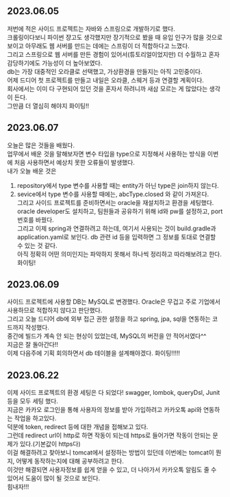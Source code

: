 ## 2023.06.05
저번에 적은 사이드 프로젝트는 자바와 스프링으로 개발하기로 했다.  
크롤링이다보니 파이썬 쟝고도 생각했지만 장기적으로 봤을 때 유입 인구가 많을 것으로 보이고 아무래도 웹 서버를 만드는 데에는 스프링이 더 적합하다고 느꼈다.  
그리고 스프링으로 웹 서버를 만든 경험이 있어서(튜토리얼이었지만) 더 수월하고 혼자 감당하기에도 가능성이 더 높아보였다.  
db는 가장 대중적인 오라클로 선택했고, 가상환경을 만들지는 아직 고민중이다.  
어제 드디어 첫 프로젝트를 만들고 내일은 오라클, 스웨거 등과 연결할 계획이다.  
회사에서는 이미 다 구현되어 있던 것을 혼자서 하려니까 새삼 모르는 게 많았다는 생각이 든다.  
그만큼 더 열심히 해야지 화이팅!!

## 2023.06.07
오늘은 많은 것들을 배웠다.  
업무에서 배운 것을 말해보자면 변수 타입을 type으로 지정해서 사용하는 방식을 이번에 처음 사용하면서 예상치 못한 오류들이 발생했다.  
내가 오늘 배운 것은  
1. repository에서 type 변수를 사용할 때는 entity가 아닌 type은 join하지 않는다.  
2. sevice에서 type 변수를 사용할 때에는, abcType.closed 와 같이 가져온다.  
그리고 사이드 프로젝트를 준비하면서는 oracle을 재설치하고 환경을 세팅했다.  
oracle developer도 설치하고, 팀원들과 공유하기 위해 id와 pw를 설정하고, port 번호를 바꿨다.  
그리고 이제 spring과 연결하려고 하는데, 여기서 사용되는 것이 build.gradle과 application.yaml로 보인다. db 관련 id 등을 입력하면 그 정보를 토대로 연결할 수 있는 것 같다.  
아직 정확히 어떤 의미인지는 파악하지 못해서 하나씩 정리하고 따라해보려고 한다. 화이팅!  

## 2023.06.09
사이드 프로젝트에 사용할 DB는 MySQL로 변경했다. Oracle은 무겁고 주로 기업에서 사용하므로 적합하지 않다고 판단했다.  
그리고 오늘 드디어 db에 외부 접근 권한 설정을 하고 spring, jpa, sql을 연동하는 코드까지 작성했다.  
중간에 빌드가 계속 안 되는 현상이 있었는데, MySQL의 버전을 안 적어서였다^^  
지금은 잘 돌아간다!!  
이제 다음주에 기획 회의하면서 db 테이블을 설계해야겠다. 화이팅!!!!!

## 2023.06.22
이제 사이드 프로젝트의 환경 세팅은 다 되었다! swagger, lombok, queryDsl, Junit 등을 모두 세팅 했다.  
지금은 카카오 로그인을 통해 사용자의 정보를 받아 가입하려고 카카오톡 api와 연동하는 작업을 하고있다.  
덕분에 token, redirect 등에 대한 개념을 접해보고 있다.  
그런데 redirect url이 http로 하면 작동이 되는데 https로 들어가면 작동이 안되는 문제가 있다.(기본값이 https다)  
이걸 해결하려고 찾아보니 tomcat에서 설정하는 방법이 있던데 이번에는 tomcat이 뭔지, 어떻게 동작하는지에 대해 공부하려고 한다.  
이것만 해결되면 사용자정보를 쉽게 얻을 수 있고, 더 나아가서 카카오톡 알림도 줄 수 있어서 도움이 많이 될 것으로 보인다.  
힘내자!!!
